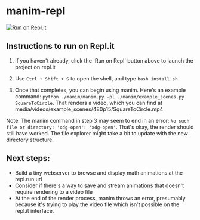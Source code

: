 # manim-repl

[![Run on Repl.it](https://repl.it/badge/github/lunaroyster/manim-repl)](https://repl.it/github/lunaroyster/manim-repl)

## Instructions to run on Repl.it

1. If you haven't already, click the 'Run on Repl' button above to launch the project on repl.it

2. Use `Ctrl + Shift + S` to open the shell, and type `bash install.sh`

3. Once that completes, you can begin using manim. Here's an example command: `python ./manim/manim.py -pl ./manim/example_scenes.py SquareToCircle`. That renders a video, which you can find at media/videos/example_scenes/480p15/SquareToCircle.mp4

Note: The manim command in step 3 may seem to end in an error: `No such file or directory: 'xdg-open': 'xdg-open'`. That's okay, the render should still have worked. The file explorer might take a bit to update with the new directory structure.


## Next steps:

* Build a tiny webserver to browse and display math animations at the repl.run url
* Consider if there's a way to save and stream animations that doesn't require rendering to a video file
* At the end of the render process, manim throws an error, presumably because it's trying to play the video file which isn't possible on the repl.it interface.
